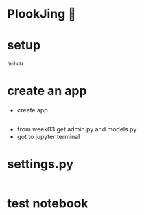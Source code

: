 # PlookJing 🌲
# setup

```sh
กิทขึ้นยัง
```

# create an app
- create app
```

```

- from week03 get admin.py and models.py
- got to jupyter terminal

# settings.py
```

```

# test notebook
```


```
